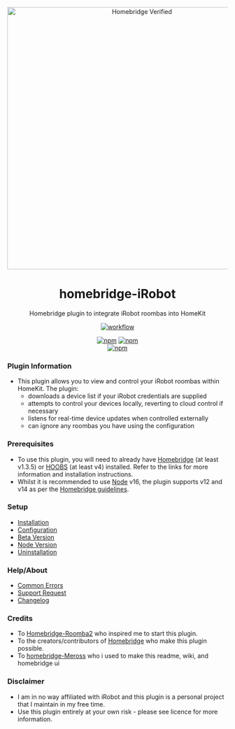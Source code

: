 <p align="center">
 <a href="https://github.com/bwp91/homebridge-meross"><img alt="Homebridge Verified" src="https://user-images.githubusercontent.com/43026681/127397024-8b15fc07-f31b-44bd-89e3-51d738d2609a.png" width="600px"></a>
</p>
<span align="center">

# homebridge-iRobot

Homebridge plugin to integrate iRobot roombas into HomeKit
 
 [![workflow](https://github.com/bloomkd46/homebridge-iRobot/actions/workflows/build.yml/badge.svg)](../../actions)

[![npm](https://img.shields.io/npm/v/homebridge-irobot/latest?label=latest)](https://www.npmjs.com/package/homebridge-irobot)
[![npm](https://img.shields.io/npm/v/homebridge-irobot/beta?label=beta)](https://github.com/bwp91/homebridge-irobot/wiki/Beta-Version)  
[![npm](https://img.shields.io/npm/dt/homebridge-irobot)](https://www.npmjs.com/package/homebridge-irobot)


</span>

### Plugin Information

- This plugin allows you to view and control your iRobot roombas within HomeKit. The plugin:
  - downloads a device list if your iRobot credentials are supplied
  - attempts to control your devices locally, reverting to cloud control if necessary
  - listens for real-time device updates when controlled externally
  - can ignore any roombas you have using the configuration

### Prerequisites

- To use this plugin, you will need to already have [Homebridge](https://homebridge.io) (at least v1.3.5) or [HOOBS](https://hoobs.org) (at least v4) installed. Refer to the links for more information and installation instructions.
- Whilst it is recommended to use [Node](https://nodejs.org/en/) v16, the plugin supports v12 and v14 as per the [Homebridge guidelines](https://github.com/homebridge/homebridge/wiki/How-To-Update-Node.js).

### Setup

- [Installation](../../wiki/Installation)
- [Configuration](../../wiki/Configuration)
- [Beta Version](../../wiki/Beta-Version)
- [Node Version](../../wiki/Node-Version)
- [Uninstallation](../../wiki/Uninstallation)

### Help/About

- [Common Errors](../../wiki/Common-Errors)
- [Support Request](../../issues/new/choose)
- [Changelog](/CHANGELOG.md)

### Credits

- To [Homebridge-Roomba2](https://github.com/karlvr/homebridge-roomba2) who inspired me to start this plugin.
- To the creators/contributors of [Homebridge](https://homebridge.io) who make this plugin possible.
- To [homebridge-Meross](https://github.com/bwp91/homebridge-meross) who i used to make this readme, wiki, and homebridge ui

### Disclaimer

- I am in no way affiliated with iRobot and this plugin is a personal project that I maintain in my free time.
- Use this plugin entirely at your own risk - please see licence for more information.
